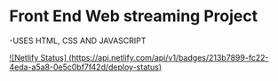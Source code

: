 # Front End Web streaming Project

-USES HTML, CSS AND JAVASCRIPT

[![Netlify Status]
(https://api.netlify.com/api/v1/badges/213b7899-fc22-4eda-a5a8-0e5c0bf7f42d/deploy-status)](https://app.netlify.com/sites/jovial-beijinho-42a74c/deploys)
